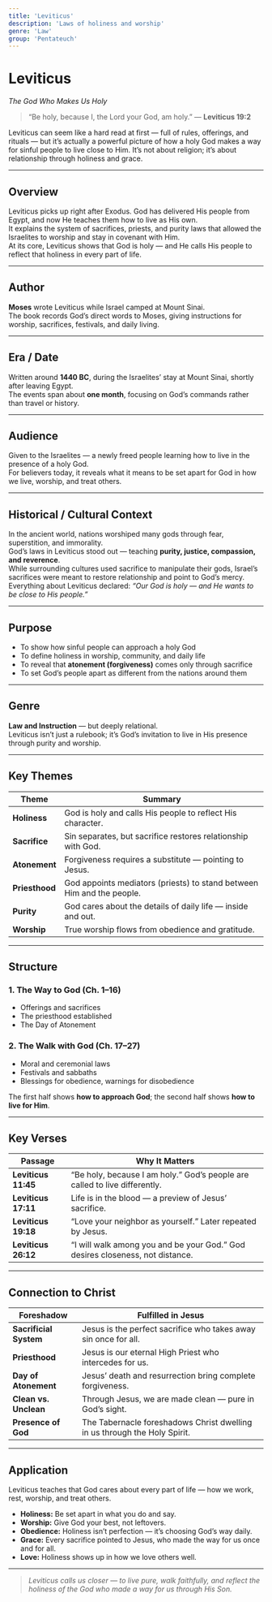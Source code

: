 ```yaml
---
title: 'Leviticus'
description: 'Laws of holiness and worship'
genre: 'Law'
group: 'Pentateuch'
---
```


# Leviticus  
*The God Who Makes Us Holy*

> “Be holy, because I, the Lord your God, am holy.” — **Leviticus 19:2**

Leviticus can seem like a hard read at first — full of rules, offerings, and rituals — but it’s actually a powerful picture of how a holy God makes a way for sinful people to live close to Him. It’s not about religion; it’s about relationship through holiness and grace.

---

## Overview  
Leviticus picks up right after Exodus. God has delivered His people from Egypt, and now He teaches them how to live as His own.  
It explains the system of sacrifices, priests, and purity laws that allowed the Israelites to worship and stay in covenant with Him.  
At its core, Leviticus shows that God is holy — and He calls His people to reflect that holiness in every part of life.

---

## Author  
**Moses** wrote Leviticus while Israel camped at Mount Sinai.  
The book records God’s direct words to Moses, giving instructions for worship, sacrifices, festivals, and daily living.

---

## Era / Date  
Written around **1440 BC**, during the Israelites’ stay at Mount Sinai, shortly after leaving Egypt.  
The events span about **one month**, focusing on God’s commands rather than travel or history.

---

## Audience  
Given to the Israelites — a newly freed people learning how to live in the presence of a holy God.  
For believers today, it reveals what it means to be set apart for God in how we live, worship, and treat others.

---

## Historical / Cultural Context  
In the ancient world, nations worshiped many gods through fear, superstition, and immorality.  
God’s laws in Leviticus stood out — teaching **purity, justice, compassion, and reverence**.  
While surrounding cultures used sacrifice to manipulate their gods, Israel’s sacrifices were meant to restore relationship and point to God’s mercy.  
Everything about Leviticus declared: *“Our God is holy — and He wants to be close to His people.”*

---

## Purpose  
- To show how sinful people can approach a holy God  
- To define holiness in worship, community, and daily life  
- To reveal that **atonement (forgiveness)** comes only through sacrifice  
- To set God’s people apart as different from the nations around them  

---

## Genre  
**Law and Instruction** — but deeply relational.  
Leviticus isn’t just a rulebook; it’s God’s invitation to live in His presence through purity and worship.

---

## Key Themes  

| Theme | Summary |
|-------|----------|
| **Holiness** | God is holy and calls His people to reflect His character. |
| **Sacrifice** | Sin separates, but sacrifice restores relationship with God. |
| **Atonement** | Forgiveness requires a substitute — pointing to Jesus. |
| **Priesthood** | God appoints mediators (priests) to stand between Him and the people. |
| **Purity** | God cares about the details of daily life — inside and out. |
| **Worship** | True worship flows from obedience and gratitude. |

---

## Structure  

### 1. The Way to God (Ch. 1–16)
- Offerings and sacrifices  
- The priesthood established  
- The Day of Atonement  

### 2. The Walk with God (Ch. 17–27)
- Moral and ceremonial laws  
- Festivals and sabbaths  
- Blessings for obedience, warnings for disobedience  

The first half shows **how to approach God**; the second half shows **how to live for Him**.

---

## Key Verses  

| Passage | Why It Matters |
|----------|----------------|
| **Leviticus 11:45** | “Be holy, because I am holy.” God’s people are called to live differently. |
| **Leviticus 17:11** | Life is in the blood — a preview of Jesus’ sacrifice. |
| **Leviticus 19:18** | “Love your neighbor as yourself.” Later repeated by Jesus. |
| **Leviticus 26:12** | “I will walk among you and be your God.” God desires closeness, not distance. |

---

## Connection to Christ  

| Foreshadow | Fulfilled in Jesus |
|-------------|-------------------|
| **Sacrificial System** | Jesus is the perfect sacrifice who takes away sin once for all. |
| **Priesthood** | Jesus is our eternal High Priest who intercedes for us. |
| **Day of Atonement** | Jesus’ death and resurrection bring complete forgiveness. |
| **Clean vs. Unclean** | Through Jesus, we are made clean — pure in God’s sight. |
| **Presence of God** | The Tabernacle foreshadows Christ dwelling in us through the Holy Spirit. |

---

## Application  
Leviticus teaches that God cares about every part of life — how we work, rest, worship, and treat others.  
- **Holiness:** Be set apart in what you do and say.  
- **Worship:** Give God your best, not leftovers.  
- **Obedience:** Holiness isn’t perfection — it’s choosing God’s way daily.  
- **Grace:** Every sacrifice pointed to Jesus, who made the way for us once and for all.  
- **Love:** Holiness shows up in how we love others well.  

---

> *Leviticus calls us closer — to live pure, walk faithfully, and reflect the holiness of the God who made a way for us through His Son.*
